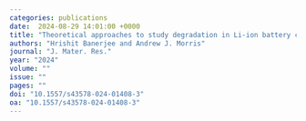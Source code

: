 ```yaml
---
categories: publications
date:  2024-08-29 14:01:00 +0000
title: "Theoretical approaches to study degradation in Li-ion battery cathodes: Crucial role of exchange and correlation"
authors: "Hrishit Banerjee and Andrew J. Morris"
journal: "J. Mater. Res."
year: "2024"
volume: ""
issue: ""
pages: ""
doi: "10.1557/s43578-024-01408-3"
oa: "10.1557/s43578-024-01408-3"
---
```

